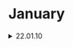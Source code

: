 # January
<details markdown="1">
<summary>22.01.10</summary>
 
* 알고리즘
    * 2667 단지번호붙이기 
      * DFS
    * 11722 가장 긴 감소하는 부분수열  
      * DP
    * 11053 가장 긴 증가하는 부분수열 
      * DP
    * 12865 평범한 배낭 
      * DP
    * 1520 내리막길 
      * DFS, DP
    * 1516 게임개발 
      * DP
    * 1103 게임 
      * DP
    * 1717 집합의 표현
      * Union-find
    * 1197 최소 스패닝 트리
      * MST
* 인공지능
* 데이콘

</details>
